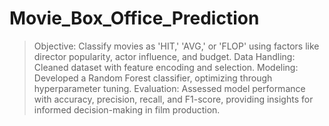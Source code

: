 # Movie_Box_Office_Prediction
>Objective: Classify movies as 'HIT,' 'AVG,' or 'FLOP' using factors like director popularity, actor influence, and budget.
>Data Handling: Cleaned dataset with feature encoding and selection.
>Modeling: Developed a Random Forest classifier, optimizing through hyperparameter tuning.
>Evaluation: Assessed model performance with accuracy, precision, recall, and F1-score, providing insights for informed decision-making in film production.
